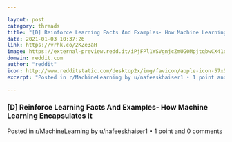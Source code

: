 ```yaml
---

layout: post
category: threads
title: "[D] Reinforce Learning Facts And Examples- How Machine Learning Encapsulates It"
date: 2021-01-03 10:37:26
link: https://vrhk.co/2KZe3aH
image: https://external-preview.redd.it/iPjFPl1WSVgnjcZmUG0MpjtqbwCX41qljTfOW6oF9IM.jpg?width=1200&height=628.272251309&auto=webp&crop=1200:628.272251309,smart&s=89ade7adf3e5014561301d7e8be62152b67cd7da
domain: reddit.com
author: "reddit"
icon: http://www.redditstatic.com/desktop2x/img/favicon/apple-icon-57x57.png
excerpt: "Posted in r/MachineLearning by u/nafeeskhaiser1 • 1 point and 0 comments"

---
```


### [D] Reinforce Learning Facts And Examples- How Machine Learning Encapsulates It

Posted in r/MachineLearning by u/nafeeskhaiser1 • 1 point and 0 comments
